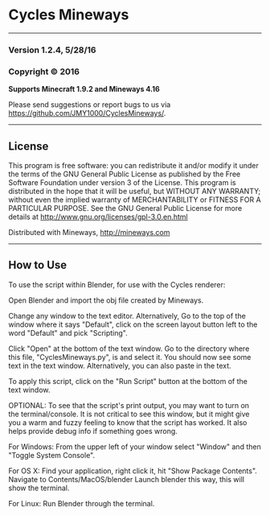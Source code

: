 # Cycles Mineways #

--------

### Version 1.2.4, 5/28/16 ###

### Copyright © 2016 ###

**Supports Minecraft 1.9.2 and Mineways 4.16**

Please send suggestions or report bugs to us via https://github.com/JMY1000/CyclesMineways/.

--------

## License ##

This program is free software: you can redistribute it and/or modify it under the terms of the GNU General Public License as published by the Free Software Foundation under version 3 of the License. This program is distributed in the hope that it will be useful, but WITHOUT ANY WARRANTY; without even the implied warranty of MERCHANTABILITY or FITNESS FOR A PARTICULAR PURPOSE. See the GNU General Public License for more details at http://www.gnu.org/licenses/gpl-3.0.en.html


Distributed with Mineways, http://mineways.com

--------

## How to Use ##

To use the script within Blender, for use with the Cycles renderer:

Open Blender and import the obj file created by Mineways.

Change any window to the text editor.
Alternatively, Go to the top of the window where it says "Default", click on the screen layout button left to the word "Default" and pick "Scripting".

Click "Open" at the bottom of the text window.
Go to the directory where this file, "CyclesMineways.py", is and select it.
You should now see some text in the text window.
Alternatively, you can also paste in the text.

To apply this script, click on the "Run Script" button at the bottom of the text window.

OPTIONAL:
To see that the script's print output, you may want to turn on the terminal/console.
It is not critical to see this window, but it might give you a warm and fuzzy feeling to know that the script has worked.
It also helps provide debug info if something goes wrong.

For Windows:
From the upper left of your window select "Window" and then "Toggle System Console".

For OS X:
Find your application, right click it, hit "Show Package Contents".
Navigate to Contents/MacOS/blender
Launch blender this way, this will show the terminal.

For Linux:
Run Blender through the terminal.
